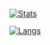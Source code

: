 

[![Stats](https://github-readme-stats.vercel.app/api?username=napia-san&count_private=true&show_icons=true)](https://github.com/napia-san)

[![Langs](https://github-readme-stats.vercel.app/api/top-langs/?username=napia-san&layout=compact)](https://github.com/napia-san)
<!--
**napia-san/napia-san** is a ✨ _special_ ✨ repository because its `README.md` (this file) appears on your GitHub profile.

Here are some ideas to get you started:

- 🔭 I’m currently working on ...
- 🌱 I’m currently learning ...
- 👯 I’m looking to collaborate on ...
- 🤔 I’m looking for help with ...
- 💬 Ask me about ...
- 📫 How to reach me: ...
- 😄 Pronouns: ...
- ⚡ Fun fact: ...
-->

